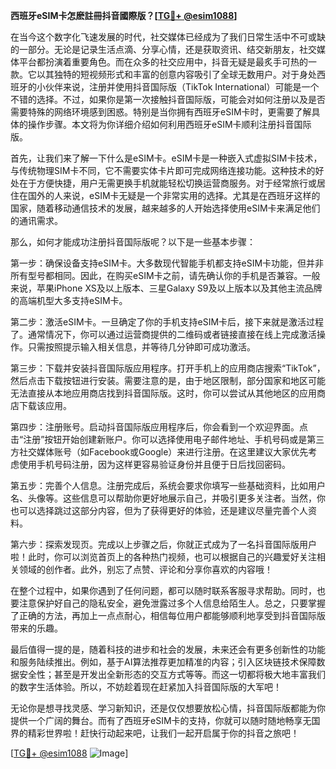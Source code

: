 **西班牙eSIM卡怎麽註冊抖音國際版？[[TG💪+ @esim1088](https://t.me/s/esim1088)]**

在当今这个数字化飞速发展的时代，社交媒体已经成为了我们日常生活中不可或缺的一部分。无论是记录生活点滴、分享心情，还是获取资讯、结交新朋友，社交媒体平台都扮演着重要角色。而在众多的社交应用中，抖音无疑是最炙手可热的一款。它以其独特的短视频形式和丰富的创意内容吸引了全球无数用户。对于身处西班牙的小伙伴来说，注册并使用抖音国际版（TikTok International）可能是一个不错的选择。不过，如果你是第一次接触抖音国际版，可能会对如何注册以及是否需要特殊的网络环境感到困惑。特别是当你拥有西班牙eSIM卡时，更需要了解具体的操作步骤。本文将为你详细介绍如何利用西班牙eSIM卡顺利注册抖音国际版。

首先，让我们来了解一下什么是eSIM卡。eSIM卡是一种嵌入式虚拟SIM卡技术，与传统物理SIM卡不同，它不需要实体卡片即可完成网络连接功能。这种技术的好处在于方便快捷，用户无需更换手机就能轻松切换运营商服务。对于经常旅行或居住在国外的人来说，eSIM卡无疑是一个非常实用的选择。尤其是在西班牙这样的国家，随着移动通信技术的发展，越来越多的人开始选择使用eSIM卡来满足他们的通讯需求。

那么，如何才能成功注册抖音国际版呢？以下是一些基本步骤：

第一步：确保设备支持eSIM卡。大多数现代智能手机都支持eSIM卡功能，但并非所有型号都相同。因此，在购买eSIM卡之前，请先确认你的手机是否兼容。一般来说，苹果iPhone XS及以上版本、三星Galaxy S9及以上版本以及其他主流品牌的高端机型大多支持eSIM卡。

第二步：激活eSIM卡。一旦确定了你的手机支持eSIM卡后，接下来就是激活过程了。通常情况下，你可以通过运营商提供的二维码或者链接直接在线上完成激活操作。只需按照提示输入相关信息，并等待几分钟即可成功激活。

第三步：下载并安装抖音国际版应用程序。打开手机上的应用商店搜索“TikTok”，然后点击下载按钮进行安装。需要注意的是，由于地区限制，部分国家和地区可能无法直接从本地应用商店找到抖音国际版。这时，你可以尝试从其他地区的应用商店下载该应用。

第四步：注册账号。启动抖音国际版应用程序后，你会看到一个欢迎界面。点击“注册”按钮开始创建新账户。你可以选择使用电子邮件地址、手机号码或是第三方社交媒体账号（如Facebook或Google）来进行注册。在这里建议大家优先考虑使用手机号码注册，因为这样更容易验证身份并且便于日后找回密码。

第五步：完善个人信息。注册完成后，系统会要求你填写一些基础资料，比如用户名、头像等。这些信息可以帮助你更好地展示自己，并吸引更多关注者。当然，你也可以选择跳过这部分内容，但为了获得更好的体验，还是建议尽量完善个人资料。

第六步：探索发现页。完成以上步骤之后，你就正式成为了一名抖音国际版用户啦！此时，你可以浏览首页上的各种热门视频，也可以根据自己的兴趣爱好关注相关领域的创作者。此外，别忘了点赞、评论和分享你喜欢的内容哦！

在整个过程中，如果你遇到了任何问题，都可以随时联系客服寻求帮助。同时，也要注意保护好自己的隐私安全，避免泄露过多个人信息给陌生人。总之，只要掌握了正确的方法，再加上一点点耐心，相信每位用户都能够顺利地享受到抖音国际版带来的乐趣。

最后值得一提的是，随着科技的进步和社会的发展，未来还会有更多创新性的功能和服务陆续推出。例如，基于AI算法推荐更加精准的内容；引入区块链技术保障数据安全性；甚至是开发出全新形态的交互方式等等。而这一切都将极大地丰富我们的数字生活体验。所以，不妨趁着现在赶紧加入抖音国际版的大军吧！

无论你是想寻找灵感、学习新知识，还是仅仅想要放松心情，抖音国际版都能为你提供一个广阔的舞台。而有了西班牙eSIM卡的支持，你就可以随时随地畅享无国界的精彩世界啦！赶快行动起来吧，让我们一起开启属于你的抖音之旅吧！

[[TG💪+ @esim1088](https://t.me/s/esim1088) ![Image](https://i.postimg.cc/4NQfJmqS/Snipaste-2025-05-13-00-14-12.png)]